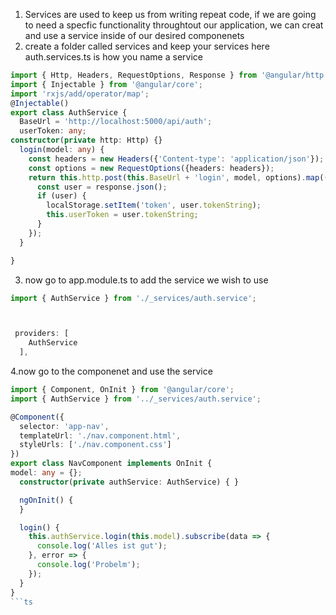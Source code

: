 1. Services are used to keep us from writing repeat code, if we are going to need a specfic functionality throughtout our application,
we can creat and use a service inside of our desired componenets
2. create a folder called services and keep your services here
auth.services.ts is how you name a service
```ts
import { Http, Headers, RequestOptions, Response } from '@angular/http';
import { Injectable } from '@angular/core';
import 'rxjs/add/operator/map';
@Injectable()
export class AuthService {
  BaseUrl = 'http://localhost:5000/api/auth';
  userToken: any;
constructor(private http: Http) {}
  login(model: any) {
    const headers = new Headers({'Content-type': 'application/json'});
    const options = new RequestOptions({headers: headers});
    return this.http.post(this.BaseUrl + 'login', model, options).map((response: Response) => {
      const user = response.json();
      if (user) {
        localStorage.setItem('token', user.tokenString);
        this.userToken = user.tokenString;
      }
    });
  }

}
```


3. now go to app.module.ts to add the service we wish to use
```ts
import { AuthService } from './_services/auth.service';



 providers: [
    AuthService
  ],
```
4.now go to the componenet and use the service
```ts
import { Component, OnInit } from '@angular/core';
import { AuthService } from '../_services/auth.service';

@Component({
  selector: 'app-nav',
  templateUrl: './nav.component.html',
  styleUrls: ['./nav.component.css']
})
export class NavComponent implements OnInit {
model: any = {};
  constructor(private authService: AuthService) { }

  ngOnInit() {
  }

  login() {
    this.authService.login(this.model).subscribe(data => {
      console.log('Alles ist gut');
    }, error => {
      console.log('Probelm');
    });
  }
}
```ts

